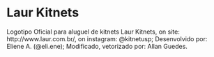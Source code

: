 <h1>Laur Kitnets</h1>
Logotipo Oficial para aluguel de kitnets Laur Kitnets, on site: http://www.laur.com.br/, on instagram: @kitnetusp;
Desenvolvido por: Eliene A. (@eli.ene);
Modificado, vetorizado por: Allan Guedes.